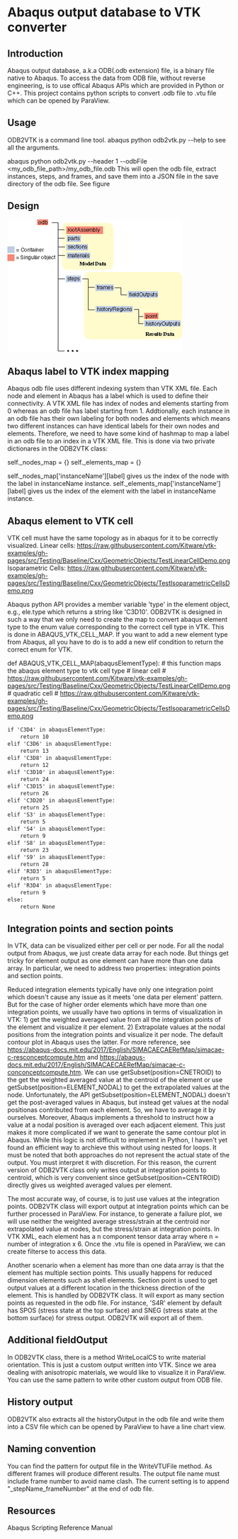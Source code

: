 # Abaqus output database to VTK converter

## Introduction
Abaqus output database, a.k.a ODB(.odb extension) file, is a binary file native to Abaqus. To access the data from ODB file, without reverse engineering, is to use offical Abaqus APIs which are provided in Python or C++. This project contains python scripts to convert .odb file to .vtu file which can be opened by ParaView. 

## Usage
ODB2VTK is a command line tool. 
abaqus python odb2vtk.py --help to see all the arguments.

abaqus python odb2vtk.py --header 1 --odbFile <my_odb_file_path>/my_odb_file.odb
This will open the odb file, extract instances, steps, and frames, and save them into a JSON file in the save directory of the odb file. See figure



## Design
![alt text](res/odb-overview-nls.png)

## Abaqus label to VTK index mapping
Abaqus odb file uses different indexing system than VTK XML file. Each node and element in Abaqus has a label which is used to define their connectivity. A VTK XML file has index of nodes and elements starting from 0 whereas an odb file has label starting from 1. Addtionally, each instance in an odb file has their own labeling for both nodes and elements which means two different instances can have identical labels for their own nodes and elements. Therefore, we need to have some kind of hashmap to map a label in an odb file to an index in a VTK XML file. This is done via two private dictionares in the ODB2VTK class:

self._nodes_map = {}
self._elements_map = {}

self._nodes_map['instanceName'][label] gives us the index of the node with the label in instanceName instance. 
self._elements_map['instanceName'][label] gives us the index of the element with the label in instanceName instance. 

## Abaqus element to VTK cell
VTK cell must have the same topology as in abaqus for it to be correctly visualized. 
Linear cells: https://raw.githubusercontent.com/Kitware/vtk-examples/gh-pages/src/Testing/Baseline/Cxx/GeometricObjects/TestLinearCellDemo.png
Isoparametric Cells: https://raw.githubusercontent.com/Kitware/vtk-examples/gh-pages/src/Testing/Baseline/Cxx/GeometricObjects/TestIsoparametricCellsDemo.png

Abaqus python API provides a member variable 'type' in the element object, e.g., ele.type which returns a string like 'C3D10'.
ODB2VTK is designed in such a way that we only need to create the map to convert abaqus element type to the enum value corresponding to the correct cell type in VTK. This is done in ABAQUS_VTK_CELL_MAP. If you want to add a new element type from Abaqus, all you have to do is to add a new elif condition to return the correct enum for VTK.

def ABAQUS_VTK_CELL_MAP(abaqusElementType):
	# this function maps the abaqus element type to vtk cell type
	# linear cell
	# https://raw.githubusercontent.com/Kitware/vtk-examples/gh-pages/src/Testing/Baseline/Cxx/GeometricObjects/TestLinearCellDemo.png
	# quadratic cell
	# https://raw.githubusercontent.com/Kitware/vtk-examples/gh-pages/src/Testing/Baseline/Cxx/GeometricObjects/TestIsoparametricCellsDemo.png

	if 'C3D4' in abaqusElementType:
		return 10
	elif 'C3D6' in abaqusElementType:
		return 13
	elif 'C3D8' in abaqusElementType:
		return 12
	elif 'C3D10' in abaqusElementType:
		return 24
	elif 'C3D15' in abaqusElementType:
		return 26
	elif 'C3D20' in abaqusElementType:
		return 25
	elif 'S3' in abaqusElementType:
		return 5
	elif 'S4' in abaqusElementType:
		return 9
	elif 'S8' in abaqusElementType:
		return 23	
	elif 'S9' in abaqusElementType:
		return 28
	elif 'R3D3' in abaqusElementType:
		return 5
	elif 'R3D4' in abaqusElementType:
		return 9
	else:
		return None

## Integration points and section points
In VTK, data can be visualized either per cell or per node. For all the nodal output from Abaqus, we just create data array for each node. But things get tricky for element output as one element can have more than one data array. In particular, we need to address two properties: integration points and section points. 

Reduced integration elements typically have only one integration point which doesn't cause any issue as it meets 'one data per element' pattern. But for the case of higher order elements which have more than one integration points, we usually have two options in terms of visualization in VTK: 1) get the weighted averaged value from all the integration points of the element and visualize it per element. 2) Extrapolate values at the nodal positions from the integration points and visualize it per node. The default contour plot in Abaqus uses the latter. For more reference, see https://abaqus-docs.mit.edu/2017/English/SIMACAECAERefMap/simacae-c-resconceptcompute.htm and https://abaqus-docs.mit.edu/2017/English/SIMACAECAERefMap/simacae-c-conconceptcompute.htm. We can use getSubset(position=CNETROID) to the get the weighted averaged value at the centroid of the element or use getSubset(position=ELEMENT_NODAL) to get the extrapolated values at the node. Unfortunately, the API getSubset(position=ELEMENT_NODAL) doesn't get the post-averaged values in Abaqus, but instead get values at the nodal positionas contributed from each element. So, we have to average it by ourselves. Moreover, Abaqus implements a threshold to instruct how a value at a nodal position is averaged over each adjacent element. This just makes it more complicated if we want to generate the same contour plot in Abaqus. While this logic is not difficult to implement in Python, I haven't yet found an efficient way to archieve this without using nested for loops. It must be noted that both approaches do not represent the actual state of the output. You must interpret it with discretion. For this reason, the current version of ODB2VTK class only writes output at integration points to centroid, which is very convenient since getSubset(position=CENTROID) directly gives us weighted averaged values per element. 

The most accurate way, of course, is to just use values at the integration points. ODB2VTK class will export output at integration points which can be further processed in ParaView. For instance, to generate a failure plot, we will use neither the weighted average stress/strain at the centroid nor extrapolated value at nodes, but the stress/strain at integration points. In VTK XML, each element has a n component tensor data array where n = number of integration x 6. Once the .vtu file is opened in ParaView, we can create filterse to access this data.

Another scenario when a element has more than one data array is that the element has multiple section points. This usually happens for reduced dimension elements such as shell elements. Section point is used to get output values at a different location in the thickness direction of the element. This is handled by ODB2VTK class. It will export as many section points as requested in the odb file. For instance, 'S4R' element by default has SPOS (stress state at the top surface) and SNEG (stress state at the bottom surface) for stress output. ODB2VTK will export all of them. 

## Additional fieldOutput
In ODB2VTK class, there is a method WriteLocalCS to write material orientation. This is just a custom output written into VTK. Since we area dealing with anisotropic materials, we would like to visualize it in ParaView. You can use the same pattern to write other custom output from ODB file.

## History output
ODB2VTK also extracts all the historyOutput in the odb file and write them into a CSV file which can be opened by ParaView to have a line chart view.

## Naming convention 
You can find the pattern for output file in the WriteVTUFile method. As different frames will produce different results. The output file name must include frame number to avoid name clash. The current setting is to append "_stepName_frameNumber" at the end of odb file.

## Resources
Abaqus Scripting Reference Manual


